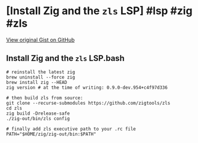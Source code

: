 # [Install Zig and the `zls` LSP] #lsp #zig #zls

[View original Gist on GitHub](https://gist.github.com/Integralist/148f6285e74786dcbdc208b83f047aee)

## Install Zig and the `zls` LSP.bash

```shell
# reinstall the latest zig
brew uninstall --force zig
brew install zig --HEAD
zig version # at the time of writing: 0.9.0-dev.954+c4f97d336

# then build zls from source:
git clone --recurse-submodules https://github.com/zigtools/zls
cd zls
zig build -Drelease-safe
./zig-out/bin/zls config 

# finally add zls executive path to your .rc file
PATH="$HOME/zig/zig-out/bin:$PATH"
```

